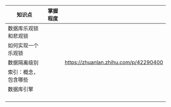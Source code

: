 | 知识点        | 掌握程度 |                                       |
| ---------- | ---- | ------------------------------------- |
| 数据库乐观锁和悲观锁 |      |                                       |
| 如何实现一个乐观锁  |      |                                       |
| 数据隔离级别     |      | https://zhuanlan.zhihu.com/p/42290400 |
| 索引：概念，包含哪些 |      |                                       |
| 数据库引擎      |      |                                       |
|            |      |                                       |
|            |      |                                       |
|            |      |                                       |
|            |      |                                       |
